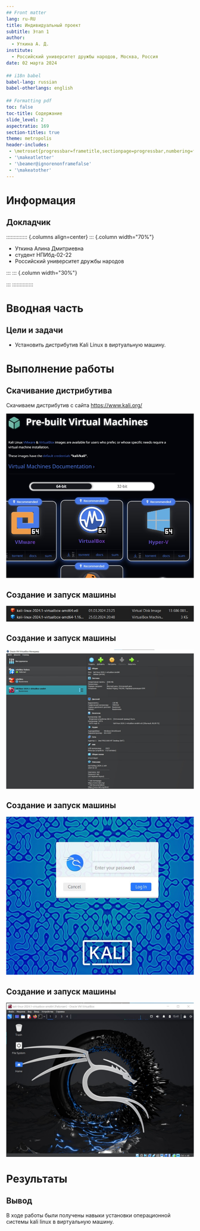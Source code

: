 ```yaml
---
## Front matter
lang: ru-RU
title: Индивидуальный проект
subtitle: Этап 1
author:
  - Уткина А. Д.
institute:
  - Российский университет дружбы народов, Москва, Россия
date: 02 марта 2024

## i18n babel
babel-lang: russian
babel-otherlangs: english

## Formatting pdf
toc: false
toc-title: Содержание
slide_level: 2
aspectratio: 169
section-titles: true
theme: metropolis
header-includes:
 - \metroset{progressbar=frametitle,sectionpage=progressbar,numbering=fraction}
 - '\makeatletter'
 - '\beamer@ignorenonframefalse'
 - '\makeatother'
---
```


# Информация

## Докладчик

:::::::::::::: {.columns align=center}
::: {.column width="70%"}

  * Уткина Алина Дмитриевна
  * студент НПИбд-02-22
  * Российский университет дружбы народов

:::
::: {.column width="30%"}

:::
::::::::::::::

# Вводная часть

## Цели и задачи

- Установить дистрибутив Kali Linux в виртуальную машину.

# Выполнение работы

## Скачивание дистрибутива

Скачиваем дистрибутив с сайта https://www.kali.org/

![](./image/1.jpg)

## Создание и запуск машины

![](./image/2.jpg)

## Создание и запуск машины

![](./image/3.jpg)

## Создание и запуск машины

![](./image/4.jpg)

## Создание и запуск машины

![](./image/5.jpg)

# Результаты

## Вывод

В ходе работы были получены навыки установки операционной системы kali linux в виртуальную машину. 

